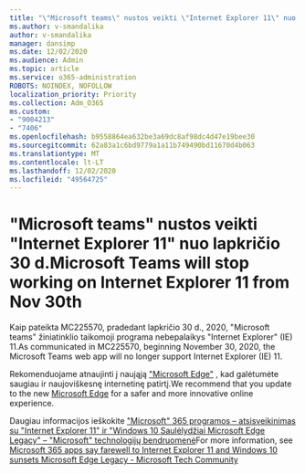 ```yaml
---
title: "\"Microsoft teams\" nustos veikti \"Internet Explorer 11\" nuo lapkričio 30 d."
ms.author: v-smandalika
author: v-smandalika
manager: dansimp
ms.date: 12/02/2020
ms.audience: Admin
ms.topic: article
ms.service: o365-administration
ROBOTS: NOINDEX, NOFOLLOW
localization_priority: Priority
ms.collection: Adm_O365
ms.custom:
- "9004213"
- "7406"
ms.openlocfilehash: b9558864ea632be3a69dc8af98dc4d47e19bee30
ms.sourcegitcommit: 62a83a1c6bd9779a1a11b749490bd11670d4b063
ms.translationtype: MT
ms.contentlocale: lt-LT
ms.lasthandoff: 12/02/2020
ms.locfileid: "49564725"
---
```

# <a name="microsoft-teams-will-stop-working-on-internet-explorer-11-from-nov-30th"></a><span data-ttu-id="2af71-102">"Microsoft teams" nustos veikti "Internet Explorer 11" nuo lapkričio 30 d.</span><span class="sxs-lookup"><span data-stu-id="2af71-102">Microsoft Teams will stop working on Internet Explorer 11 from Nov 30th</span></span>

<span data-ttu-id="2af71-103">Kaip pateikta MC225570, pradedant lapkričio 30 d., 2020, "Microsoft teams" žiniatinklio taikomoji programa nebepalaikys "Internet Explorer" (IE) 11.</span><span class="sxs-lookup"><span data-stu-id="2af71-103">As communicated in MC225570,  beginning November 30, 2020, the Microsoft Teams web app will no longer support Internet Explorer (IE) 11.</span></span> 

<span data-ttu-id="2af71-104">Rekomenduojame atnaujinti į naująją ["Microsoft Edge"](https://www.microsoft.com/edge) , kad galėtumėte saugiau ir naujoviškesnę internetinę patirtį.</span><span class="sxs-lookup"><span data-stu-id="2af71-104">We recommend that you update to the new [Microsoft Edge](https://www.microsoft.com/edge) for a safer and more innovative online experience.</span></span> 

<span data-ttu-id="2af71-105">Daugiau informacijos ieškokite ["Microsoft" 365 programos – atsisveikinimas su "Internet Explorer 11" ir "Windows 10 Saulėlydžiai Microsoft Edge Legacy" – "Microsoft" technologijų bendruomenė](https://techcommunity.microsoft.com/t5/microsoft-365-blog/microsoft-365-apps-say-farewell-to-internet-explorer-11-and/ba-p/1591666)</span><span class="sxs-lookup"><span data-stu-id="2af71-105">For more information, see [Microsoft 365 apps say farewell to Internet Explorer 11 and Windows 10 sunsets Microsoft Edge Legacy - Microsoft Tech Community](https://techcommunity.microsoft.com/t5/microsoft-365-blog/microsoft-365-apps-say-farewell-to-internet-explorer-11-and/ba-p/1591666)</span></span>

